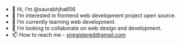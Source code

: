 - 👋 Hi, I’m @saurabhjha656
- 👀 I’m interested in frontend web development project open source.
- 🌱 I’m currently learning web development. 
- 💞️ I’m looking to collaborate on web design and development.
- 📫 How to reach me - sjregistered@gmail.com

<!---
saurabhjha656/saurabhjha656 is a ✨ special ✨ repository because its `README.md` (this file) appears on your GitHub profile.
You can click the Preview link to take a look at your changes.
--->
